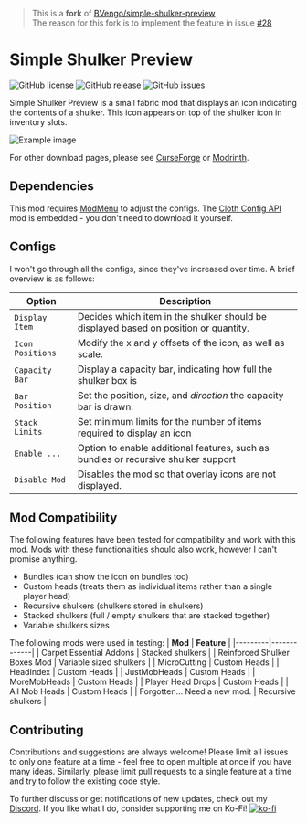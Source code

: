> This is a **fork** of [BVengo/simple-shulker-preview](https://github.com/BVengo/simple-shulker-preview)  
> The reason for this fork is to implement the feature in issue [#28](https://github.com/BVengo/simple-shulker-preview/issues/28)

# Simple Shulker Preview
![GitHub license](https://img.shields.io/github/license/BVengo/simple-shulker-preview.svg)
![GitHub release](https://img.shields.io/github/release/BVengo/simple-shulker-preview.svg)
![GitHub issues](https://img.shields.io/github/issues/BVengo/simple-shulker-preview.svg)

Simple Shulker Preview is a small fabric mod that displays an icon indicating the contents of a shulker. This icon appears on top of the shulker icon in inventory slots.


![Example image](src/main/resources/assets/simpleshulkerpreview/example.png)

For other download pages, please see [CurseForge](https://www.curseforge.com/minecraft/mc-mods/simple-shulker-preview) or [Modrinth](https://modrinth.com/mod/simple-shulker-preview).

## Dependencies
This mod requires [ModMenu](https://www.curseforge.com/minecraft/mc-mods/modmenu) to adjust the configs. The [Cloth Config API](https://www.curseforge.com/minecraft/mc-mods/cloth-config) mod is embedded - you don't need to download it yourself. 

## Configs
I won't go through all the configs, since they've increased over time. A brief overview is as follows:

| **Option**          | **Description**                                                                      |
|---------------------|--------------------------------------------------------------------------------------|
| `Display Item`      | Decides which item in the shulker should be displayed based on position or quantity. |
| `Icon Positions`    | Modify the x and y offsets of the icon, as well as scale.                            |
| `Capacity Bar`      | Display a capacity bar, indicating how full the shulker box is                       |
| `Bar Position`      | Set the position, size, and _direction_ the capacity bar is drawn.                   |
| `Stack Limits`      | Set minimum limits for the number of items required to display an icon               |
| `Enable ...`        | Option to enable additional features, such as bundles or recursive shulker support   |
| `Disable Mod`       | Disables the mod so that overlay icons are not displayed.                            |

## Mod Compatibility
The following features have been tested for compatibility and work with this mod. Mods with these functionalities should also work, however I can't promise anything.
- Bundles (can show the icon on bundles too)
- Custom heads (treats them as individual items rather than a single player head)
- Recursive shulkers (shulkers stored in shulkers)
- Stacked shulkers (full / empty shulkers that are stacked together)
- Variable shulkers sizes

The following mods were used in testing:
| **Mod** | **Feature** |
|---------|-------------|
| Carpet Essential Addons | Stacked shulkers |
| Reinforced Shulker Boxes Mod | Variable sized shulkers |
| MicroCutting | Custom Heads |
| HeadIndex | Custom Heads |
| JustMobHeads | Custom Heads |
| MoreMobHeads | Custom Heads |
| Player Head Drops | Custom Heads |
| All Mob Heads | Custom Heads |
| Forgotten... Need a new mod. | Recursive shulkers |

## Contributing
Contributions and suggestions are always welcome! Please limit all issues to only one feature at a time - feel free to open multiple at once if you have many ideas. Similarly, please limit pull requests to a single feature at a time and try to follow the existing code style.


To further discuss or get notifications of new updates, check out my [Discord](https://discord.com/invite/kUhf3WSSfv). If you like what I do, consider supporting me on Ko-Fi! [![ko-fi](https://ko-fi.com/img/githubbutton_sm.svg)](https://ko-fi.com/C0C7DZ3FB)
